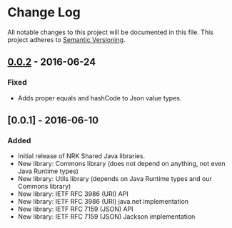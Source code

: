 # Change Log
All notable changes to this project will be documented in this file.
This project adheres to [Semantic Versioning](http://semver.org/).

## [0.0.2] - 2016-06-24
### Fixed
- Adds proper equals and hashCode to Json value types.

## [0.0.1] - 2016-06-10
### Added
- Initial release of NRK Shared Java libraries.
- New library: Commons library (does not depend on anything, not even Java Runtime types)
- New library: Utils library (depends on Java Runtime types and our Commons library)
- New library: IETF RFC 3986 (URI) API
- New library: IETF RFC 3986 (URI) java.net implementation
- New library: IETF RFC 7159 (JSON) API
- New library: IETF RFC 7159 (JSON) Jackson implementation

[0.0.2]: https://github.com/nrkno/nrk-shared-java/compare/v0.0.1...v0.0.2
